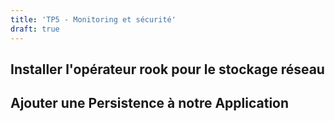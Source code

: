 ```yaml
---
title: 'TP5 - Monitoring et sécurité'
draft: true
---
```


## Installer l'opérateur rook pour le stockage réseau

## Ajouter une Persistence à notre Application

